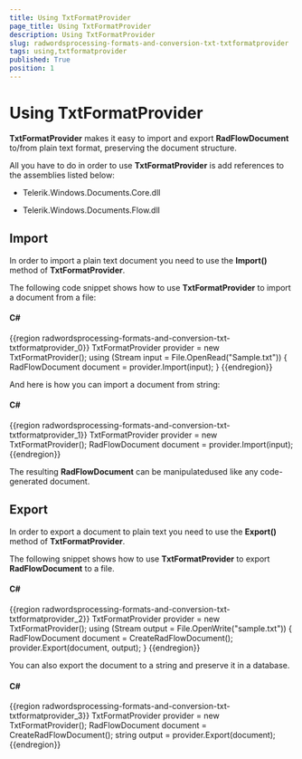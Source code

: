 ```yaml
---
title: Using TxtFormatProvider
page_title: Using TxtFormatProvider
description: Using TxtFormatProvider
slug: radwordsprocessing-formats-and-conversion-txt-txtformatprovider
tags: using,txtformatprovider
published: True
position: 1
---
```


# Using TxtFormatProvider



__TxtFormatProvider__ makes it easy to import and export __RadFlowDocument__ to/from plain text format, preserving the document structure.
      

All you have to do in order to use __TxtFormatProvider__ is add references to the assemblies listed below:
      

* Telerik.Windows.Documents.Core.dll
          

* Telerik.Windows.Documents.Flow.dll
          

## Import

In order to import a plain text document you need to use the __Import()__ method of __TxtFormatProvider__.
        

The following code snippet shows how to use __TxtFormatProvider__ to import a document from a file:
        

#### __C#__

{{region radwordsprocessing-formats-and-conversion-txt-txtformatprovider_0}}
    TxtFormatProvider provider = new TxtFormatProvider();
    using (Stream input = File.OpenRead("Sample.txt"))
    {
        RadFlowDocument document = provider.Import(input);
    }
{{endregion}}



And here is how you can import a document from string:
        

#### __C#__

{{region radwordsprocessing-formats-and-conversion-txt-txtformatprovider_1}}
    TxtFormatProvider provider = new TxtFormatProvider();
    RadFlowDocument document = provider.Import(input);
{{endregion}}



The resulting __RadFlowDocument__ can be manipulatedused like any code-generated document.
        

## Export

In order to export a document to plain text you need to use the __Export()__ method of __TxtFormatProvider__.
        

The following snippet shows how to use __TxtFormatProvider__ to export __RadFlowDocument__ to a file.
        

#### __C#__

{{region radwordsprocessing-formats-and-conversion-txt-txtformatprovider_2}}
    TxtFormatProvider provider = new TxtFormatProvider();
    using (Stream output = File.OpenWrite("sample.txt"))
    {
        RadFlowDocument document = CreateRadFlowDocument();
        provider.Export(document, output);
    }
{{endregion}}



You can also export the document to a string and preserve it in a database.
        

#### __C#__

{{region radwordsprocessing-formats-and-conversion-txt-txtformatprovider_3}}
    TxtFormatProvider provider = new TxtFormatProvider();
    RadFlowDocument document = CreateRadFlowDocument();
    string output = provider.Export(document);
{{endregion}}


